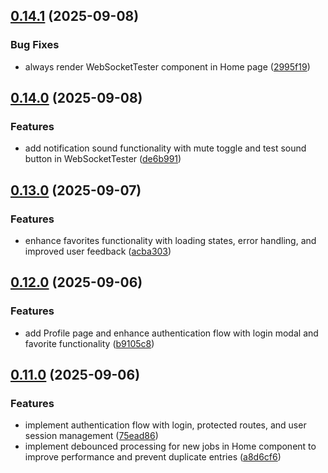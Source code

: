 ## [0.14.1](https://github.com/ghorbani-mohammad/React-Job-AI-Assistant/compare/v0.14.0...v0.14.1) (2025-09-08)


### Bug Fixes

* always render WebSocketTester component in Home page ([2995f19](https://github.com/ghorbani-mohammad/React-Job-AI-Assistant/commit/2995f196871d3ce73bfb37f6350b77060f334676))

## [0.14.0](https://github.com/ghorbani-mohammad/React-Job-AI-Assistant/compare/v0.13.0...v0.14.0) (2025-09-08)


### Features

* add notification sound functionality with mute toggle and test sound button in WebSocketTester ([de6b991](https://github.com/ghorbani-mohammad/React-Job-AI-Assistant/commit/de6b991be08ae50e487a9f2e51a0f4cfbca829fb))

## [0.13.0](https://github.com/ghorbani-mohammad/React-Job-AI-Assistant/compare/v0.12.0...v0.13.0) (2025-09-07)


### Features

* enhance favorites functionality with loading states, error handling, and improved user feedback ([acba303](https://github.com/ghorbani-mohammad/React-Job-AI-Assistant/commit/acba303d2ee13fcb6a78dfa7b49ddf8d5c32e1a2))

## [0.12.0](https://github.com/ghorbani-mohammad/React-Job-AI-Assistant/compare/v0.11.0...v0.12.0) (2025-09-06)


### Features

* add Profile page and enhance authentication flow with login modal and favorite functionality ([b9105c8](https://github.com/ghorbani-mohammad/React-Job-AI-Assistant/commit/b9105c81222df055b34cbf5ffa574be375c43a12))

## [0.11.0](https://github.com/ghorbani-mohammad/React-Job-AI-Assistant/compare/v0.10.0...v0.11.0) (2025-09-06)


### Features

* implement authentication flow with login, protected routes, and user session management ([75ead86](https://github.com/ghorbani-mohammad/React-Job-AI-Assistant/commit/75ead8620541e797e3d8c3f4c8726df383f512dd))
* implement debounced processing for new jobs in Home component to improve performance and prevent duplicate entries ([a8d6cf6](https://github.com/ghorbani-mohammad/React-Job-AI-Assistant/commit/a8d6cf662def836a7a81f1818945408180aca88e))

